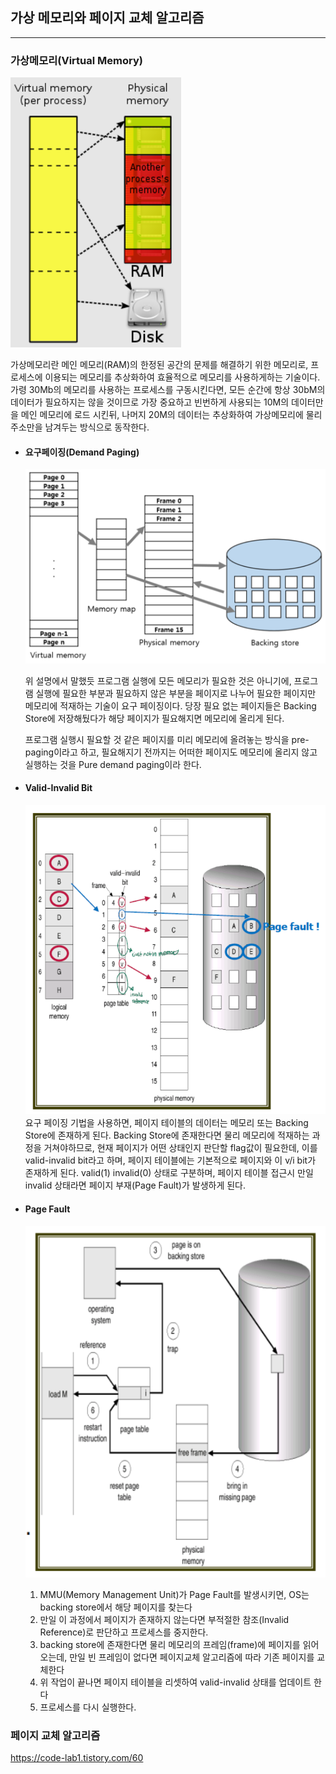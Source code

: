 ## 가상 메모리와 페이지 교체 알고리즘
- - -
### 가상메모리(Virtual Memory)

![img.png](../assets/img.png)

가상메모리란 메인 메모리(RAM)의 한정된 공간의 문제를 해결하기 위한 메모리로, 
프로세스에 이용되는 메모리를 추상화하여 효율적으로 메모리를 사용하게하는 기술이다.
가령 30Mb의 메모리를 사용하는 프로세스를 구동시킨다면, 모든 순간에 항상 30bM의 데이터가 필요하지는 않을 것이므로
가장 중요하고 빈번하게 사용되는 10M의 데이터만을 메인 메모리에 로드 시킨뒤, 나머지 20M의 데이터는
추상화하여 가상메모리에 물리 주소만을 남겨두는 방식으로 동작한다.

- #### 요구페이징(Demand Paging)
  
  ![img_1.png](../assets/img_1.png)
  
  위 설명에서 말했듯 프로그램 실행에 모든 메모리가 필요한 것은 아니기에, 프로그램 실행에 필요한 부분과 필요하지 않은 부분을 
  페이지로 나누어 필요한 페이지만 메모리에 적재하는 기술이 요구 페이징이다. 당장 필요 없는 페이지들은 Backing Store에 저장해뒀다가
  해당 페이지가 필요해지면 메모리에 올리게 된다.
  
  프로그램 실행시 필요할 것 같은 페이지를 미리 메모리에 올려놓는 방식을 pre-paging이라고 하고, 필요해지기 전까지는
  어떠한 페이지도 메모리에 올리지 않고 실행하는 것을 Pure demand paging이라 한다.

- #### Valid-Invalid Bit
  ![img_2.png](../assets/img_2.png)
  요구 페이징 기법을 사용하면, 페이지 테이블의 데이터는 메모리 또는 Backing Store에 존재하게 된다.
  Backing Store에 존재한다면 물리 메모리에 적재하는 과정을 거쳐야하므로, 현재 페이지가 어떤 상태인지 판단할 flag값이 필요한데,
  이를 valid-invalid bit라고 하며, 페이지 테이블에는 기본적으로 페이지와 이 v/i bit가 존재하게 된다.
  valid(1) invalid(0) 상태로 구분하며, 페이지 테이블 접근시 만일 invalid 상태라면 페이지 부재(Page Fault)가 발생하게 된다.   


- #### Page Fault
  ![img_3.png](../assets/img_3.png)
  1. MMU(Memory Management Unit)가 Page Fault를 발생시키면, OS는 backing store에서 해당 페이지를 찾는다
  2. 만일 이 과정에서 페이지가 존재하지 않는다면 부적절한 참조(Invalid Reference)로 판단하고 프로세스를 중지한다.
  3. backing store에 존재한다면 물리 메모리의 프레임(frame)에 페이지를 읽어오는데, 
     만일 빈 프레임이 없다면 페이지교체 알고리즘에 따라 기존 페이지를 교체한다
  4. 위 작업이 끝나면 페이지 테이블을 리셋하여 valid-invalid 상태를 업데이트 한다
  5. 프로세스를 다시 실행한다.


### 페이지 교체 알고리즘
https://code-lab1.tistory.com/60
    


